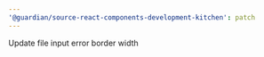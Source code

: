 ```yaml
---
'@guardian/source-react-components-development-kitchen': patch
---
```


Update file input error border width
